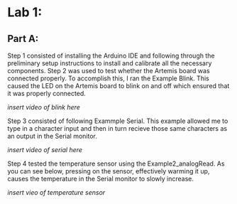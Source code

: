# Lab 1:

## Part A:

Step 1 consisted of installing the Arduino IDE and following through the preliminary setup instructions to install and calibrate all the necessary components. Step 2 was used to test whether the Artemis board was connected properly. To accomplish this, I ran the Example Blink. This caused the LED on the Artemis board to blink on and off which ensured that it was properly connected. 

*insert video of blink here*

Step 3 consisted of following Exammple Serial. This example allowed me to type in a character input and then in turn recieve those same characters as an output in the Serial monitor. 

*insert video of serial here*

Step 4 tested the temperature sensor using the Example2_analogRead. As you can see below, pressing on the sensor, effectively warming it up, causes the temperature in the Serial monitor to slowly increase. 

*insert vieo of temperature sensor*
